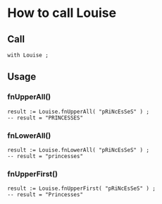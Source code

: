 # How to call Louise

## Call
```
with Louise ;
```

## Usage
### fnUpperAll()
```
result := Louise.fnUpperAll( "pRiNcEsSeS" ) ;
-- result = "PRINCESSES"
```

### fnLowerAll()
```
result := Louise.fnLowerAll( "pRiNcEsSeS" ) ;
-- result = "princesses"
```

### fnUpperFirst()
```
result := Louise.fnUpperFirst( "pRiNcEsSeS" ) ;
-- result = "Princesses"
```
